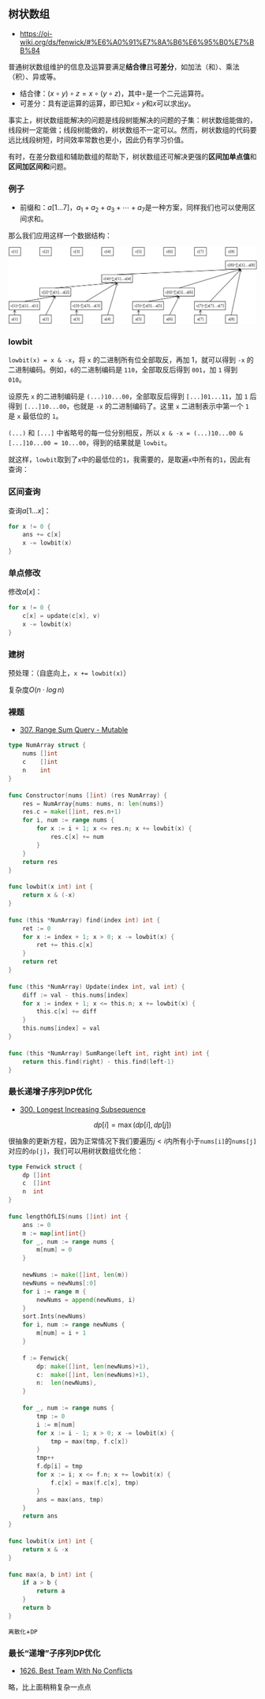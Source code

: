 ## 树状数组

- https://oi-wiki.org/ds/fenwick/#%E6%A0%91%E7%8A%B6%E6%95%B0%E7%BB%84



普通树状数组维护的信息及运算要满足**结合律**且**可差分**，如加法（和）、乘法（积）、异或等。

- 结合律：$(x \circ y) \circ z = x \circ (y \circ z)$，其中$\circ$是一个二元运算符。
- 可差分：具有逆运算的运算，即已知$x \circ y$和$x$可以求出$y$。

事实上，树状数组能解决的问题是线段树能解决的问题的子集：树状数组能做的，线段树一定能做；线段树能做的，树状数组不一定可以。然而，树状数组的代码要远比线段树短，时间效率常数也更小，因此仍有学习价值。

有时，在差分数组和辅助数组的帮助下，树状数组还可解决更强的**区间加单点值**和**区间加区间和**问题。



### 例子

- 前缀和：$a[1 \dots 7]$，$a_1+a_2+a_3+ \cdots + a_7$是一种方案，同样我们也可以使用区间求和。

那么我们应用这样一个数据结构：

![img](images/fenwick.svg)



### lowbit

`lowbit(x) = x & -x`，将 `x` 的二进制所有位全部取反，再加 1，就可以得到 `-x` 的二进制编码。例如，`6`的二进制编码是 `110`，全部取反后得到 `001`，加 `1` 得到 `010`。

设原先 `x` 的二进制编码是 `(...)10...00`，全部取反后得到 `[...]01...11`，加 `1` 后得到 `[...]10...00`，也就是 `-x` 的二进制编码了。这里 `x` 二进制表示中第一个 `1` 是 `x` 最低位的 `1`。

`(...)` 和 `[...]` 中省略号的每一位分别相反，所以 `x & -x = (...)10...00 & [...]10...00 = 10...00`，得到的结果就是 `lowbit`。

就这样，`lowbit`取到了`x`中的最低位的`1`，我需要的，是取遍`x`中所有的`1`，因此有查询：



### 区间查询

查询$a[1 \dots x]$：

```go
for x != 0 {
	ans += c[x]
    x -= lowbit(x)
}
```

 

### 单点修改

修改$a[x]$：

```go
for x != 0 {
    c[x] = update(c[x], v)
    x -= lowbit(x)
}
```



### 建树

预处理：（自底向上，`x += lowbit(x)`）

复杂度$O(n \cdot log\,n)$



### 裸题

- [307. Range Sum Query - Mutable](https://leetcode.cn/problems/range-sum-query-mutable/)

```go
type NumArray struct {
	nums []int
	c    []int
	n    int
}

func Constructor(nums []int) (res NumArray) {
	res = NumArray{nums: nums, n: len(nums)}
	res.c = make([]int, res.n+1)
	for i, num := range nums {
		for x := i + 1; x <= res.n; x += lowbit(x) {
			res.c[x] += num
		}
	}
	return res
}

func lowbit(x int) int {
	return x & (-x)
}

func (this *NumArray) find(index int) int {
	ret := 0
	for x := index + 1; x > 0; x -= lowbit(x) {
		ret += this.c[x]
	}
	return ret
}

func (this *NumArray) Update(index int, val int) {
	diff := val - this.nums[index]
	for x := index + 1; x <= this.n; x += lowbit(x) {
		this.c[x] += diff
	}
	this.nums[index] = val
}

func (this *NumArray) SumRange(left int, right int) int {
	return this.find(right) - this.find(left-1)
}
```



### 最长递增子序列DP优化

- [300. Longest Increasing Subsequence](https://leetcode.cn/problems/longest-increasing-subsequence/)

$$
dp[i] = \max(dp[i], dp[j])
$$

很抽象的更新方程，因为正常情况下我们要遍历$j<i$内所有小于`nums[i]`的`nums[j]`对应的`dp[j]`，我们可以用树状数组优化他：

```go
type Fenwick struct {
	dp []int
	c  []int
	n  int
}

func lengthOfLIS(nums []int) int {
	ans := 0
	m := map[int]int{}
	for _, num := range nums {
		m[num] = 0
	}

	newNums := make([]int, len(m))
	newNums = newNums[:0]
	for i := range m {
		newNums = append(newNums, i)
	}
	sort.Ints(newNums)
	for i, num := range newNums {
		m[num] = i + 1
	}

	f := Fenwick{
		dp: make([]int, len(newNums)+1),
		c:  make([]int, len(newNums)+1),
		n:  len(newNums),
	}

	for _, num := range nums {
		tmp := 0
		i := m[num]
		for x := i - 1; x > 0; x -= lowbit(x) {
			tmp = max(tmp, f.c[x])
		}
		tmp++
		f.dp[i] = tmp
		for x := i; x <= f.n; x += lowbit(x) {
			f.c[x] = max(f.c[x], tmp)
		}
		ans = max(ans, tmp)
	}
	return ans
}

func lowbit(x int) int {
	return x & -x
}

func max(a, b int) int {
	if a > b {
		return a
	}
	return b
}
```

`离散化`+`DP`



### 最长“递增”子序列DP优化

- [1626. Best Team With No Conflicts](https://leetcode.cn/problems/best-team-with-no-conflicts/)

略，比上面稍稍复杂一点点




